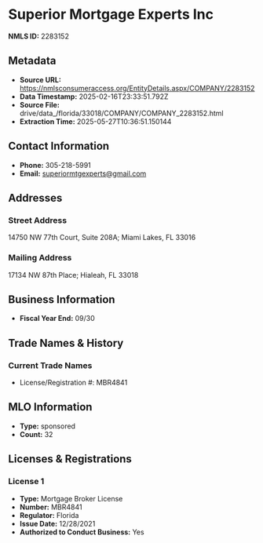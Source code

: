# Superior Mortgage Experts Inc

**NMLS ID:** 2283152

## Metadata
- **Source URL:** https://nmlsconsumeraccess.org/EntityDetails.aspx/COMPANY/2283152
- **Data Timestamp:** 2025-02-16T23:33:51.792Z
- **Source File:** drive/data_/florida/33018/COMPANY/COMPANY_2283152.html
- **Extraction Time:** 2025-05-27T10:36:51.150144

## Contact Information
- **Phone:** 305-218-5991
- **Email:** superiormtgexperts@gmail.com

## Addresses
### Street Address
14750 NW 77th Court, Suite 208A; Miami Lakes, FL 33016

### Mailing Address
17134 NW 87th Place; Hialeah, FL 33018

## Business Information
- **Fiscal Year End:** 09/30

## Trade Names & History
### Current Trade Names
- License/Registration #: MBR4841

## MLO Information
- **Type:** sponsored
- **Count:** 32

## Licenses & Registrations

### License 1
- **Type:** Mortgage Broker License
- **Number:** MBR4841
- **Regulator:** Florida
- **Issue Date:** 12/28/2021
- **Authorized to Conduct Business:** Yes

